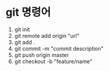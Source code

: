# git 명령어

1. git init
2. git remote add origin "url"
3. git add .
4. git commit -m "commit description"
5. git push origin master
6. git checkout -b "feature/name"
